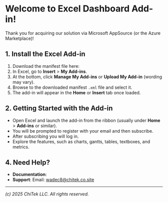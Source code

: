 # Welcome to Excel Dashboard Add-in!

Thank you for acquiring our solution via Microsoft AppSource (or the Azure Marketplace)! 

## 1. Install the Excel Add-in
1. Download the manifest file here: 
3. In Excel, go to **Insert** > **My Add-ins**.
4. At the bottom, click **Manage My Add-ins** or **Upload My Add-in** (wording may vary).
5. Browse to the downloaded manifest `.xml` file and select it.
6. The add-in will appear in the **Home** or **Insert** tab once loaded.

## 2. Getting Started with the Add-in
- Open Excel and launch the add-in from the ribbon (usually under **Home** > **Add-ins** or similar).
- You will be prompted to register with your email and then subscribe.
- After subscribing you will log in.
- Explore the features, such as charts, gantts, tables, textboxes, and metrics.

## 4. Need Help?
- **Documentation**: 
- **Support**: Email: wadec8@chitek.co.site

---

*(c) 2025 ChiTek LLC. All rights reserved.* 
